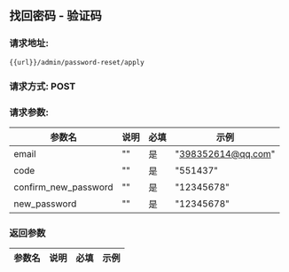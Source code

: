 ## 找回密码 - 验证码
### 请求地址:
```
{{url}}/admin/password-reset/apply
```
### 请求方式: POST  
### 请求参数:  

|参数名|说明|必填|示例|  
 |---|---|---|---|  
|email|""|是|"398352614@qq.com"|  
|code|""|是|"551437"|  
|confirm_new_password|""|是|"12345678"|  
|new_password|""|是|"12345678"|  
### 返回参数  

|参数名|说明|必填|示例|  
 |---|---|---|---|  
